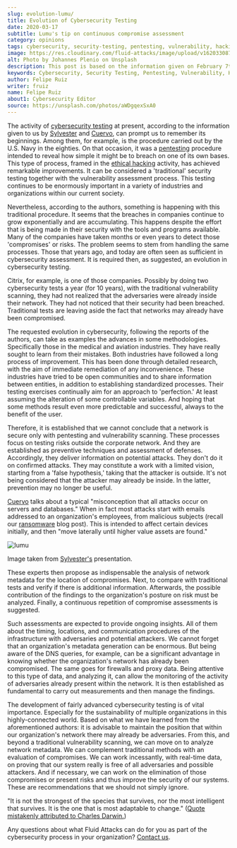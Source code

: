 ```yaml
---
slug: evolution-lumu/
title: Evolution of Cybersecurity Testing
date: 2020-03-17
subtitle: Lumu's tip on continuous compromise assessment
category: opinions
tags: cybersecurity, security-testing, pentesting, vulnerability, hacking, company
image: https://res.cloudinary.com/fluid-attacks/image/upload/v1620330870/blog/evolution-lumu/cover_s2kww9.webp
alt: Photo by Johannes Plenio on Unsplash
description: This post is based on the information given on February 7th by Sylvester, from Lumu, in his webinar 'Cybersecurity Testing Limitations & How to Overcome Them.'
keywords: Cybersecurity, Security Testing, Pentesting, Vulnerability, Hacking, Business, Ethical Hacking, Pentesting
author: Felipe Ruiz
writer: fruiz
name: Felipe Ruiz
about1: Cybersecurity Editor
source: https://unsplash.com/photos/aWDgqexSxA0
---
```


The activity of [cybersecurity testing](../../solutions/security-testing/)
at present,
according to the information given to us
by [Sylvester](https://www.youtube.com/watch?time_continue=1&v=rc8-0LV4tlU&feature=emb_logo)
and [Cuervo](https://lumu.io/wp-content/uploads/2019/10/en_wp_itstesting.pdf),
can prompt us to remember its beginnings.
Among them,
for example,
is the procedure carried out by the U.S. Navy
in the eighties.
On that occasion,
it was a [pentesting](../../solutions/penetration-testing/) procedure
intended to reveal how simple it might be to breach
on one of its own bases.
This type of process,
framed in the [ethical hacking](../../solutions/ethical-hacking/) activity,
has achieved remarkable improvements.
It can be considered a 'traditional' security testing
together with the vulnerability assessment process.
This testing continues to be enormously important
in a variety of industries and organizations
within our current society.

Nevertheless,
according to the authors,
something is happening with this traditional procedure.
It seems that
the breaches in companies continue to grow exponentially
and are accumulating.
This happens despite the effort that is being made in their security
with the tools and programs available.
Many of the companies have taken months
or even years
to detect those 'compromises' or risks.
The problem seems to stem from handling the same processes.
Those that years ago,
and today are often seen as sufficient in cybersecurity assessment.
It is required then,
as suggested,
an evolution in cybersecurity testing.

Citrix,
for example,
is one of those companies.
Possibly by doing two cybersecurity tests a year
(for 10 years),
with the traditional vulnerability scanning,
they had not realized that
the adversaries were already inside their network.
They had not noticed that
their security had been breached.
Traditional tests are leaving aside the fact
that networks may already have been compromised.

The requested evolution in cybersecurity,
following the reports of the authors,
can take as examples the advances in some methodologies.
Specifically those in the medical and aviation industries.
They have really sought to learn from their mistakes.
Both industries have followed a long process of improvement.
This has been done through detailed research,
with the aim of immediate remediation of any inconvenience.
These industries have tried to be open communities
and to share information between entities,
in addition to establishing standardized processes.
Their testing exercises continually aim for an approach to 'perfection.'
At least assuming the alteration of some controllable variables.
And hoping that some methods result even more predictable and successful,
always to the benefit of the user.

<div>
<cta-banner
buttontxt="Read more"
link="/solutions/security-testing/"
title="Get started with Fluid Attacks' Security Testing solution right now"
/>
</div>

Therefore,
it is established that
we cannot conclude that
a network is secure only with pentesting and vulnerability scanning.
These processes focus on testing risks
outside the corporate network.
And they are established as preventive techniques
and assessment of defenses.
Accordingly,
they deliver information on potential attacks.
They don't do it on confirmed attacks.
They may constitute a work with a limited vision,
starting from a 'false hypothesis,'
taking that the attacker is outside.
It's not being considered that
the attacker may already be inside.
In the latter,
prevention may no longer be useful.

[Cuervo](https://lumu.io/wp-content/uploads/2019/10/en_wp_itstesting.pdf)
talks about a typical "misconception
that all attacks occur on servers and databases."
When in fact most attacks start with emails
addressed to an organization's employees,
from malicious subjects
(recall our [ransomware](../ransomware/) blog post).
This is intended to affect certain devices initially,
and then "move laterally
until higher value assets are found."

<div class="imgblock">

![lumu](https://res.cloudinary.com/fluid-attacks/image/upload/v1620330869/blog/evolution-lumu/lumu_hxgnu1.webp)

<div class="title">

Image taken from [Sylvester's](https://www.youtube.com/watch?time_continue=1&v=rc8-0LV4tlU&feature=emb_logo)
presentation.

</div>

</div>

These experts then propose as indispensable
the analysis of network metadata
for the location of compromises.
Next,
to compare with traditional tests
and verify if there is additional information.
Afterwards,
the possible contribution of the findings
to the organization's posture on risk
must be analyzed.
Finally,
a continuous repetition of compromise assessments is suggested.

Such assessments are expected to provide ongoing insights.
All of them about the timing,
locations, and communication procedures of the infrastructure
with adversaries and potential attackers.
We cannot forget that an organization's metadata generation can be enormous.
But being aware of the DNS queries,
for example,
can be a significant advantage in knowing
whether the organization's network has already been compromised.
The same goes for firewalls and proxy data.
Being attentive to this type of data,
and analyzing it,
can allow the monitoring of the activity of adversaries
already present within the network.
It is then established as fundamental
to carry out measurements
and then manage the findings.

The development of fairly advanced cybersecurity testing
is of vital importance.
Especially for the sustainability of multiple organizations
in this highly-connected world.
Based on what we have learned from the aforementioned authors:
it is advisable to maintain the position
that within our organization's network
there may already be adversaries.
From this,
and beyond a traditional vulnerability scanning,
we can move on to analyze network metadata.
We can complement traditional methods
with an evaluation of compromises.
We can work incessantly,
with real-time data,
on proving that our system really is free of all adversaries
and possible attackers.
And if necessary,
we can work on the elimination of those compromises or present risks
and thus improve the security of our systems.
These are recommendations that we should not simply ignore.

<quote-box>

"It is not the strongest of the species that survives,
nor the most intelligent that survives.
It is the one that is most adaptable to change."
([Quote mistakenly attributed to Charles Darwin.](https://www.darwinproject.ac.uk/evolution-misquotation))

</quote-box>

Any questions about what Fluid Attacks can do for you
as part of the cybersecurity process in your organization?
[Contact us](../../contact-us/).
